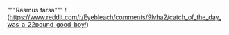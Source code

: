 """Rasmus farsa"""
!(https://www.reddit.com/r/Eyebleach/comments/9lvha2/catch_of_the_day_was_a_22pound_good_boy/)

